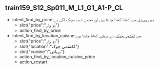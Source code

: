 ## train159_S12_Sp011_M_L1_G1_A1-P_CL
* intent_find_by_price:میں [دو ہزار](price) میں کھانا کھانا چاہتا ہوں اور مجھے شدید بھوک لگی ہے
	- slot{"price":"دو ہزار"}
	- action_find_by_price
* intent_find_by_location_cuisine:میں [لکشمی چوک](location) سے [بریانی](cuisine) کھانا چاہتا ہوں
	- slot{"price":"دو ہزار"}
	- slot{"location":"لکشمی چوک"}
	- slot{"cuisine":"بریانی"}
	- action_find_by_location_cuisine_price
	- action_restart